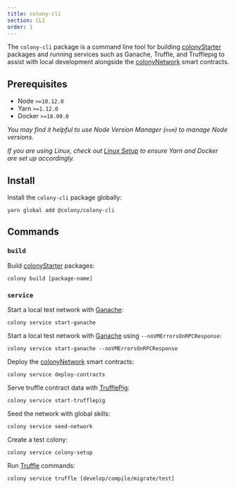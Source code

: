 ```yaml
---
title: colony-cli
section: CLI
order: 1
---
```


The `colony-cli` package is a command line tool for building [colonyStarter](https://github.com/JoinColony/colonyStarter) packages and running services such as Ganache, Truffle, and Trufflepig to assist with local development alongside the [colonyNetwork](https://github.com/JoinColony/colonyNetwork) smart contracts.

## Prerequisites

- Node `>=10.12.0`
- Yarn `>=1.12.0`
- Docker `>=18.09.0`

_You may find it helpful to use Node Version Manager (`nvm`) to manage Node versions._

_If you are using Linux, check out [Linux Setup](/docs-linux-setup/) to ensure Yarn and Docker are set up accordingly._

## Install

Install the `colony-cli` package globally:

```
yarn global add @colony/colony-cli
```

## Commands

### `build`

Build [colonyStarter](https://github.com/JoinColony/colonyStarter) packages:

```
colony build [package-name]
```

### `service`

Start a local test network with [Ganache](https://github.com/trufflesuite/ganache-cli):

```
colony service start-ganache
```

Start a local test network with [Ganache](https://github.com/trufflesuite/ganache-cli) using `--noVMErrorsOnRPCResponse`:

```
colony service start-ganache --noVMErrorsOnRPCResponse
```

Deploy the [colonyNetwork](https://github.com/JoinColony/colonyNetwork) smart contracts:

```
colony service deploy-contracts
```

Serve truffle contract data with [TrufflePig](https://github.com/JoinColony/trufflepig):

```
colony service start-trufflepig
```

Seed the network with global skills:

```
colony service seed-network
```

Create a test colony:

```
colony service colony-setup
```

Run [Truffle](https://github.com/trufflesuite/truffle) commands:

```
colony service truffle [develop/compile/migrate/test]
```
